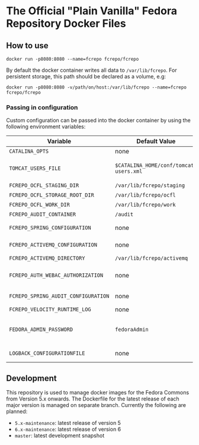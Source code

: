 # The Official "Plain Vanilla" Fedora Repository Docker Files

## How to use

```
docker run -p8080:8080 --name=fcrepo fcrepo/fcrepo
```

By default the docker container writes all data to `/var/lib/fcrepo`. For persistent storage, this path should be declared as a volume, e.g:

```
docker run -p8080:8080 -v/path/on/host:/var/lib/fcrepo --name=fcrepo fcrepo/fcrepo
```

### Passing in configuration

Custom configuration can be passed into the docker container by using the following environment variables:

Variable | Default Value | Description
-------- | ------------- | -----------
`CATALINA_OPTS` | none |
`TOMCAT_USERS_FILE` | `$CATALINA_HOME/conf/tomcat-users.xml` | Specify a custom tomcat-users.xml file with e.g. additional users
`FCREPO_OCFL_STAGING_DIR` | `/var/lib/fcrepo/staging` | Set fcrepo.ocfl.staging.dir
`FCREPO_OCFL_STORAGE_ROOT_DIR` | `/var/lib/fcrepo/ocfl` | Set fcrepo.ocfl.storage.root.dir
`FCREPO_OCFL_WORK_DIR` | `/var/lib/fcrepo/work` | Set fcrepo.ocfl.work.dir
`FCREPO_AUDIT_CONTAINER` | `/audit` | Set fcrepo.audit.container
`FCREPO_SPRING_CONFIGURATION` | none | Specify a custom fcrepo.spring.configuration file
`FCREPO_ACTIVEMQ_CONFIGURATION` | none | Specify a custom fcrepo.activemq.configuration
`FCREPO_ACTIVEMQ_DIRECTORY` | `/var/lib/fcrepo/activemq` | Set fcrepo.activemq.directory
`FCREPO_AUTH_WEBAC_AUTHORIZATION` | none | Specify a custom root WebAC authentication fcrepo.activemq.configuration
`FCREPO_SPRING_AUDIT_CONFIGURATION` | none | Specify a custom fcrepo.spring.audit.configuration
`FCREPO_VELOCITY_RUNTIME_LOG` | none | Set fcrepo.velocity.runtime.log
`FEDORA_ADMIN_PASSWORD` | `fedoraAdmin` | If using the default tomcat-users.xml file: specify a custom password to for the user `fedoraAdmin`
`LOGBACK_CONFIGURATIONFILE` | none | Specify a custom logback.configurationFile

## Development

This repository is used to manage docker images for the Fedora Commons from Version 5.x onwards. The Dockerfile for the latest release of each major version is managed on separate branch. Currently the following are planned:

- `5.x-maintenance`: latest release of version 5
- `6.x-maintenance`: latest release of version 6
- `master`: latest development snapshot
